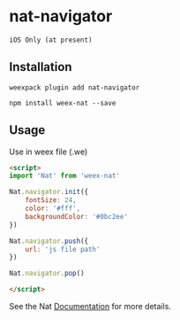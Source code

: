 # nat-navigator

    iOS Only (at present)

## Installation
```
weexpack plugin add nat-navigator
```

```
npm install weex-nat --save
```

## Usage

Use in weex file (.we)

```html
<script>
import 'Nat' from 'weex-nat'

Nat.navigator.init({
    fontSize: 24,
    color: '#fff',
    backgroundColor: '#0bc2ee'
})

Nat.navigator.push({
    url: 'js file path'
})

Nat.navigator.pop()

</script>
```

See the Nat [Documentation](http://natjs.com/) for more details.

